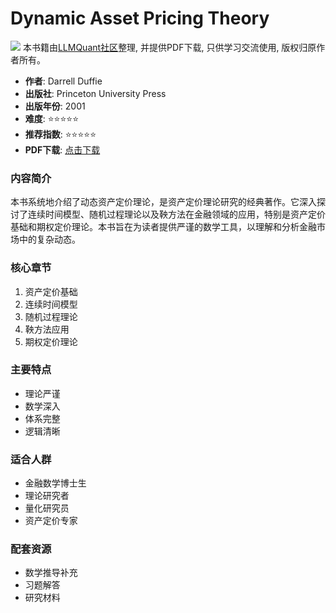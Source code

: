 # Dynamic Asset Pricing Theory

![](https://fastly.jsdelivr.net/gh/bucketio/img3@main/2024/09/04/1725464231869-e0b2f727-2a0f-4270-bf6c-31ddc350426a.gif)
本书籍由[LLMQuant社区](https://llmquant.com/)整理, 并提供PDF下载, 只供学习交流使用, 版权归原作者所有。

- **作者**: Darrell Duffie
- **出版社**: Princeton University Press
- **出版年份**: 2001
- **难度**: ⭐⭐⭐⭐⭐
- **推荐指数**: ⭐⭐⭐⭐⭐
- **PDF下载**: [点击下载](https://quant-wiki.com/pdf/Darrell%20Duffie%20-%20Dynamic%20asset%20pricing%20theory-Princeton%20University%20Press%20%282001%29.pdf)

### 内容简介

本书系统地介绍了动态资产定价理论，是资产定价理论研究的经典著作。它深入探讨了连续时间模型、随机过程理论以及鞅方法在金融领域的应用，特别是资产定价基础和期权定价理论。本书旨在为读者提供严谨的数学工具，以理解和分析金融市场中的复杂动态。

### 核心章节

1. 资产定价基础
2. 连续时间模型
3. 随机过程理论
4. 鞅方法应用
5. 期权定价理论

### 主要特点

- 理论严谨
- 数学深入
- 体系完整
- 逻辑清晰

### 适合人群

- 金融数学博士生
- 理论研究者
- 量化研究员
- 资产定价专家

### 配套资源

- 数学推导补充
- 习题解答
- 研究材料